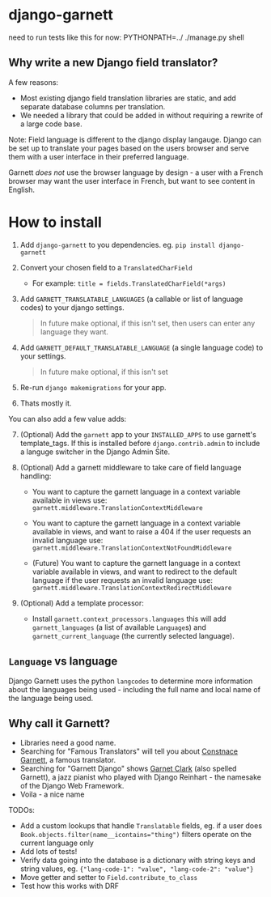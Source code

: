 # django-garnett

need to run tests like this for now: PYTHONPATH=../ ./manage.py shell

## Why write a new Django field translator?

A few reasons:
* Most existing django field translation libraries are static, and add separate database columns per translation.
* We needed a library that could be added in without requiring a rewrite of a large code base.

Note: Field language is different to the django display langauge. Django can be set up to translate your pages based on the users browser and serve them with a user interface in their preferred language.

Garnett *does not* use the browser language by design - a user with a French browser may want the user interface in French, but want to see content in English.

# How to install

1. Add `django-garnett` to you dependencies. eg. `pip install django-garnett`
2. Convert your chosen field to a `TranslatedCharField`

    * For example: `title = fields.TranslatedCharField(*args)`

3. Add `GARNETT_TRANSLATABLE_LANGUAGES` (a callable or list of language codes) to your django settings.
    > In future make optional, if this isn't set, then users can enter any language they want.
4. Add `GARNETT_DEFAULT_TRANSLATABLE_LANGUAGE` (a single language code) to your settings.
    > In future make optional, if this isn't set
5. Re-run `django makemigrations` for your app.
6. Thats mostly it.

You can also add a few value adds:

7. (Optional) Add the `garnett` app to your `INSTALLED_APPS` to use garnett's template_tags. If this is installed before `django.contrib.admin` to include a languge switcher in the Django Admin Site.

8. (Optional) Add a garnett middleware to take care of field language handling:

    * You want to capture the garnett language in a context variable available in views use: `garnett.middleware.TranslationContextMiddleware`

    * You want to capture the garnett language in a context variable available in views, and want to raise a 404 if the user requests an invalid language use: `garnett.middleware.TranslationContextNotFoundMiddleware`

    * (Future) You want to capture the garnett language in a context variable available in views, and want to redirect to the default language if the user requests an invalid language use: `garnett.middleware.TranslationContextRedirectMiddleware`

9. (Optional) Add a template processor:

    * Install `garnett.context_processors.languages` this will add `garnett_languages` (a list of available `Language`s) and `garnett_current_language` (the currently selected language).

## `Language` vs language

Django Garnett uses the python `langcodes` to determine more information about the languages being used - including the full name and local name of the language being used.


## Why call it Garnett?

* Libraries need a good name.
* Searching for "Famous Translators" will tell you about [Constnace Garnett](https://en.wikipedia.org/wiki/Constance_Garnett), a famous translator.
* Searching for "Garnett Django" shows [Garnet Clark](https://en.wikipedia.org/wiki/Garnet_Clark) (also spelled Garnett), a jazz pianist who played with Django Reinhart - the namesake of the Django Web Framework.
* Voila - a nice name


TODOs:
* Add a custom lookups that handle `Translatable` fields, eg. if a user does `Book.objects.filter(name__icontains="thing")` filters operate on the current language only
* Add lots of tests!
* Verify data going into the database is a dictionary with string keys and string values, eg. `{"lang-code-1": "value", "lang-code-2": "value"}`
* Move getter and setter to `Field.contribute_to_class`
* Test how this works with DRF